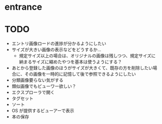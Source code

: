 # entrance

# TODO
- エントリ画像ロードの進捗が分かるようにしたい
- サイズが大きい画像の表示などをどうするか...
    - 規定サイズ以上の場合は、オリジナルの画像は残しつつ、規定サイズに納まるサイズに縮めたやつを基本は使うようにする？
- あとから登録した画像のほうがサイズが大きくて、既存の方を削除したい場合に、その画像を一時的に記憶して後で参照できるようにしたい
- 分類画像要らない気がする
- 類似画像でもビューワー欲しい？
- エクスプローラで開く
- タグセット
- ソート
- OS が提供するビューアーで表示
- 本の保存
